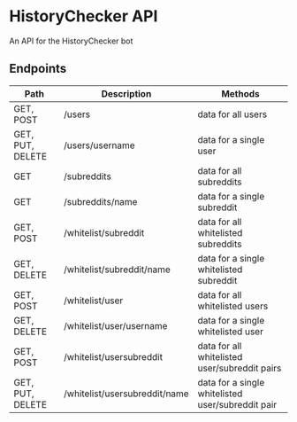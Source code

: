 # HistoryChecker API
An API for the HistoryChecker bot


## Endpoints

| Path      | Description | Methods |
| ----------- | ----------- | ----------- |
| GET, POST | /users | data for all users |
| GET, PUT, DELETE | /users/username | data for a single user |
| GET | /subreddits | data for all subreddits |
| GET | /subreddits/name | data for a single subreddit |
| GET, POST | /whitelist/subreddit | data for all whitelisted subreddits |
| GET, DELETE | /whitelist/subreddit/name | data for a single whitelisted subreddit |
| GET, POST | /whitelist/user | data for all whitelisted users |
| GET, DELETE | /whitelist/user/username | data for a single whitelisted user |
| GET, POST | /whitelist/usersubreddit | data for all whitelisted user/subreddit pairs |
| GET, PUT, DELETE | /whitelist/usersubreddit/name | data for a single whitelisted user/subreddit pair |